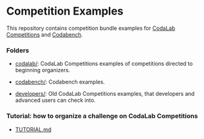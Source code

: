 Competition Examples
====================

This repository contains competition bundle examples for [CodaLab Competitions](https://codalab.lisn.fr/) and [Codabench](https://www.codabench.org/).

### Folders

* [codalab/](codalab/): CodaLab Competitions examples of competitions directed to beginning organizers.

* [codabench/](codabench/): Codabench examples.
             
* [developers/](developers/): Old CodaLab Competitions examples, that developers and advanced users can check into.

### Tutorial: how to organize a challenge on CodaLab Competitions

* [TUTORIAL.md](TUTORIAL.md)
